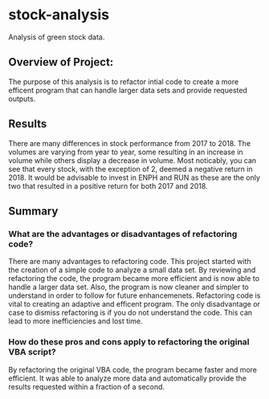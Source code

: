 # stock-analysis
Analysis of green stock data.

## Overview of Project:
The purpose of this analysis is to refactor intial code to create a more efficent program that can handle larger data sets and provide requested outputs. 

## Results
There are many differences in stock performance from 2017 to 2018. The volumes are varying from year to year, some resulting in an increase in volume while others display a decrease in volume. Most noticably, you can see that every stock, with the exception of 2, deemed a negative return in 2018. It would be advisable to invest in ENPH and RUN as these are the only two that resulted in a positive return for both 2017 and 2018. 

## Summary
### What are the advantages or disadvantages of refactoring code?
There are many advantages to refactoring code. This project started with the creation of a simple code to analyze a small data set. By reviewing and refactoring the code, the program became more efficient and is now able to handle a larger data set. Also, the program is now cleaner and simpler to understand in order to follow for future enhancemenets. Refactoring code is vital to creating an adaptive and efficent program. The only disadvantage or case to dismiss refactoring is if you do not understand the code. This can lead to more inefficiencies and lost time.

### How do these pros and cons apply to refactoring the original VBA script?
By refactoring the original VBA code, the program became faster and more efficient. It was able to analyze more data and automatically provide the results requested within a fraction of a second.
